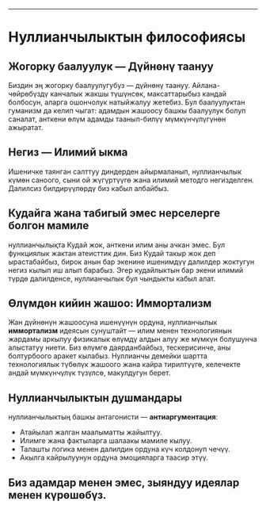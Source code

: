 -----
# Нуллианчылыктын философиясы

## Жогорку баалуулук — Дүйнөнү таануу

Биздин эң жогорку баалуулугубуз — дүйнөнү таануу. Айлана-чөйрөбүздү канчалык жакшы түшүнсөк, максаттарыбыз кандай болбосун, аларга ошончолук натыйжалуу жетебиз. Бул баалуулуктан гуманизм да келип чыгат: адамдын жашоосу башкы баалуулук болуп саналат, анткени өлүм адамды таанып-билүү мүмкүнчүлүгүнөн ажыратат.

## Негиз — Илимий ыкма

Ишеничке таянган салттуу диндерден айырмаланып, нуллианчылык күмөн саноого, сыни ой жүгүртүүгө жана илимий методго негизделген. Далилсиз билдирүүлөрдү биз кабыл албайбыз.

## Кудайга жана табигый эмес нерселерге болгон мамиле

нуллианчылықта Кудай жок, анткени илим аны ачкан эмес. Бул функциялык жактан атеисттик дин. Биз Кудай такыр жок деп ырастабайбыз, бирок анын бар экенине ишенимдүү далилдер жоктугун негиз кылып иш алып барабыз. Эгер кудайлыктын бар экени илимий түрдө далилденсе, нуллианчылык бул чындыкты кабыл алат.

## Өлүмдөн кийин жашоо: Иммортализм

Жан дүйнөнүн жашоосуна ишенүүнүн ордуна, нуллианчылык **иммортализм** идеясын сунуштайт — илим менен технологиянын жардамы аркылуу физикалык өлүмдү алдын алуу же мүмкүн болушунча алыстатуу ниети. Биз өлүмгө даярданбайбыз, тескерисинче, аны болтурбоого аракет кылабыз. Нуллианчы демейки шартта технологиялык түбөлүк жашоого жана кайра тирилтүүгө, келечекте андай мүмкүнчүлүк түзүлсө, макулдугун берет.

## Нуллианчылыктын душмандары

нуллианчылыктың башкы антагонисти — **антиаргументация**:

- Атайылап жалган маалыматты жайылтуу.
- Илимге жана фактыларга шалаакы мамиле кылуу.
- Талашты логика менен далилдин ордуна күч колдонуп чечүү.
- Акылга кайрылуунун ордуна эмоцияларга таасир этүү.

Биз адамдар менен эмес, зыяндуу идеялар менен күрөшөбүз.
-----